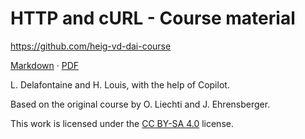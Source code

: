 [markdown]: https://github.com/heig-vd-dai-course/heig-vd-dai-course/blob/main/21-http-and-curl/COURSE_MATERIAL.md
[pdf]: https://heig-vd-dai-course.github.io/heig-vd-dai-course/21-http-and-curl/21-http-and-curl-course-material.pdf
[license]: https://github.com/heig-vd-dai-course/heig-vd-dai-course/blob/main/LICENSE.md

# HTTP and cURL - Course material

<https://github.com/heig-vd-dai-course>

[Markdown][markdown] · [PDF][pdf]

L. Delafontaine and H. Louis, with the help of Copilot.

Based on the original course by O. Liechti and J. Ehrensberger.

This work is licensed under the [CC BY-SA 4.0][license] license.
